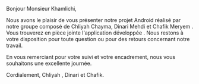 
Bonjour Monsieur Khamlichi,

Nous avons le plaisir de vous présenter notre projet Android réalisé par notre groupe composé de Chliyah Chayma, Dinari Mehdi et Chafik Meryem . Vous trouverez en pièce jointe l'application développée .
Nous restons à votre disposition pour toute question ou pour des retours concernant notre travail.

En vous remerciant pour votre suivi et votre encadrement, nous vous souhaitons une excellente journée.

Cordialement,
Chliyah , Dinari et Chafik.
